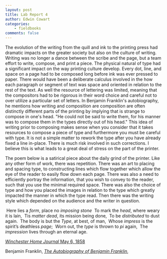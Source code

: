```yaml
---
layout: post
title: Lab Report 4
author: Edwin Cowart
categories:
    - fieldbooks
comments: false
---
```


The evolution of the writing from the quill and ink to the printing press had dramatic impacts on the greater society but also on the culture of writing. Writing was no longer a dance between the scribe and the page, but a team effort to write, compose, and print a piece. The physical natural of type had a significant impact on the way printing culture develop. Every dot, line, and space on a page had to be composed long before ink was ever pressed to paper. There would have been a deliberate calculus involved in the how each paragraph or segment of text was space and oriented in relation to the rest of the text. As well the resource of lettering was limited, meaning that the compositors had to be rigorous in their word choice and careful not to over utilize a particular set of letters. In Benjamin Franklin's autobiography, he mentions how writing and composition are composition are often distinctly different parts of the printing by implying that is strange to compose in one's head. "He could not be said to write them, for his manner was to compose them in the types directly out of his head." This idea of writing prior to composing makes sense when you consider that it takes resources to compose a piece of type and furthermore you must be careful with type. It is not a simple matter to rework the type after you have already fixed a line in-place. There is much risk involved in such corrections. I believe this is what leads to a great deal of stress on the part of the printer. 

The poem below is a satirical piece about the daily grind of the printer. Like any other form of work, there was repetition. There was an art to placing and spacing type, to constructing lines which flow together which allow the eye of the reader to easily flow down each page. There was also a need to efficiently portray the information, that you wish to convey to the reader, such that you use the minimal required space. There was also the choice of type and how you placed the images in relation to the type which greatly impacted the manner in which the type read. Then there was the writing style which depended on the audience and the writer in question. 

​	Here lies a *form*, place no *imposing stone*
​	To mark the *head*, where weary it is lain,
​	Tis *matter dead*, its mission being done,
​	To be *distributed* to dust again.
​	The body is but the *Type*, at best, of man,
​	Whose *impress* is the spirit’s deathless *page*;
​	Worn out, the *type* is thrown to *pi* again,
​	The *impression* lives through an eternal age.

[*Winchester Home Journal* May 6, 1858](http://chroniclingamerica.loc.gov/lccn/sn97065088/1858-05-06/ed-1/seq-1/)





Benjamin Franklin, [*The Autobiography of Benjamin Franklin*](https://www.gutenberg.org/files/20203/20203-h/20203-h.htm#II),